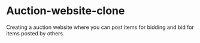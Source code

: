 # Auction-website-clone
Creating a auction website where you can post items for bidding and bid for items posted by others.
